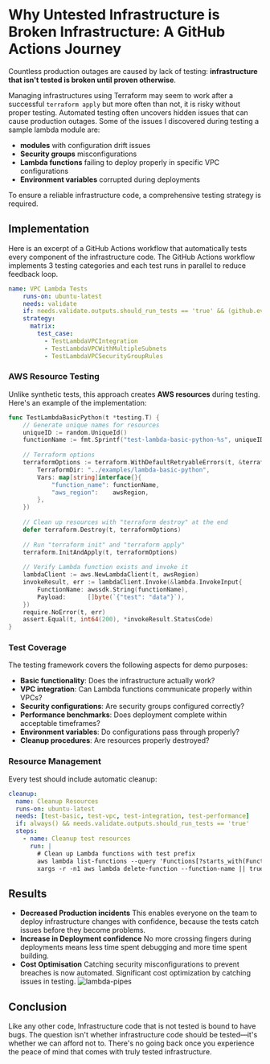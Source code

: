 # Why Untested Infrastructure is Broken Infrastructure: A GitHub Actions Journey

Countless production outages are caused by lack of testing: **infrastructure that isn't tested is broken until proven otherwise**.

Managing infrastructures using Terraform may seem to work after a successful `terraform apply` but more often than not, it is risky without proper testing. Automated testing often uncovers hidden issues that can cause production outages. Some of the issues I discovered during testing a sample lambda module are:

- **modules** with configuration drift issues
- **Security groups** misconfigurations
- **Lambda functions** failing to deploy properly in specific VPC configurations
- **Environment variables** corrupted during deployments

To ensure a reliable infrastructure code, a comprehensive testing strategy is required.

## Implementation

Here is an excerpt of a GitHub Actions workflow that automatically tests every component of the infrastructure code.
The GitHub Actions workflow implements 3 testing categories and each test runs in parallel to reduce feedback loop.

```yaml
name: VPC Lambda Tests
    runs-on: ubuntu-latest
    needs: validate
    if: needs.validate.outputs.should_run_tests == 'true' && (github.event.inputs.test_category == 'all' || github.event.inputs.test_category == 'vpc' || github.event.inputs.test_category == '')
    strategy:
      matrix:
        test_case:
          - TestLambdaVPCIntegration
          - TestLambdaVPCWithMultipleSubnets
          - TestLambdaVPCSecurityGroupRules      
```

### AWS Resource Testing

Unlike synthetic tests, this approach creates **AWS resources** during testing. Here's an example of the implementation:

```go
func TestLambdaBasicPython(t *testing.T) {
    // Generate unique names for resources
    uniqueID := random.UniqueId()
    functionName := fmt.Sprintf("test-lambda-basic-python-%s", uniqueID)
    
    // Terraform options
    terraformOptions := terraform.WithDefaultRetryableErrors(t, &terraform.Options{
        TerraformDir: "../examples/lambda-basic-python",
        Vars: map[string]interface{}{
            "function_name": functionName,
            "aws_region":    awsRegion,
        },
    })
    
    // Clean up resources with "terraform destroy" at the end
    defer terraform.Destroy(t, terraformOptions)
    
    // Run "terraform init" and "terraform apply"
    terraform.InitAndApply(t, terraformOptions)
    
    // Verify Lambda function exists and invoke it
    lambdaClient := aws.NewLambdaClient(t, awsRegion)
    invokeResult, err := lambdaClient.Invoke(&lambda.InvokeInput{
        FunctionName: awssdk.String(functionName),
        Payload:      []byte(`{"test": "data"}`),
    })
    require.NoError(t, err)
    assert.Equal(t, int64(200), *invokeResult.StatusCode)
}
```

### Test Coverage

The testing framework covers the following aspects for demo purposes:

- **Basic functionality**: Does the infrastructure actually work?
- **VPC integration**: Can Lambda functions communicate properly within VPCs?
- **Security configurations**: Are security groups configured correctly?
- **Performance benchmarks**: Does deployment complete within acceptable timeframes?
- **Environment variables**: Do configurations pass through properly?
- **Cleanup procedures**: Are resources properly destroyed?

### Resource Management

Every test should include automatic cleanup:

```yaml
cleanup:
  name: Cleanup Resources
  runs-on: ubuntu-latest
  needs: [test-basic, test-vpc, test-integration, test-performance]
  if: always() && needs.validate.outputs.should_run_tests == 'true'
  steps:
    - name: Cleanup test resources
      run: |
        # Clean up Lambda functions with test prefix
        aws lambda list-functions --query 'Functions[?starts_with(FunctionName, `test-lambda`)].FunctionName' --output text | \
        xargs -r -n1 aws lambda delete-function --function-name || true
```

## Results

- **Decreased Production incidents**
This enables everyone on the team to deploy infrastructure changes with confidence, because the tests catch issues before they become problems. 
- **Increase in Deployment confidence**
No more crossing fingers during deployments means less time spent debugging and more time spent building.
- **Cost Optimisation**
Catching security misconfigurations to prevent breaches is now automated.
Significant cost optimization by catching issues in testing.
![lambda-pipes](/Users/merciful/Pictures/lambdapipes1.png)


## Conclusion
Like any other code, Infrastructure code that is not tested is bound to have bugs. The question isn't whether infrastructure code should be tested—it's whether we can afford not to. There's no going back once you experience the peace of mind that comes with truly tested infrastructure.